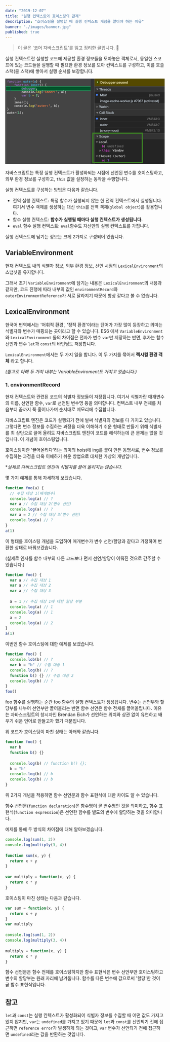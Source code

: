 ```yaml
---
date: "2019-12-07"
title: "실행 컨텍스트와 호이스팅의 관계"
description: "호이스팅을 설명할 때 실행 컨텍스트 개념을 알아야 하는 이유"
banner: "./images/banner.jpg"
published: true
---
```


> 이 글은 '코어 자바스크립트'를 읽고 정리한 글입니다. 🐯

실행 컨텍스트란 실행할 코드에 제공할 환경 정보들을 모아놓은 객체로서, 동일한 스코프에 있는 코드들을 실행할 때 필요한 환경 정보를 모아 컨텍스트를 구성하고, 이를 호출 스택(콜 스택)에 쌓아서 실행 순서를 보장합니다.

![banner](https://raw.githubusercontent.com/ESTAID/estaid-starter-blog/master/content/blog/relationship-between-execution-context-and-hoisting/images/screenshot.png)

자바스크립트는 특정 실행 컨텍스트가 활성화되는 시점에 선언된 변수를 호이스팅하고, 외부 환경 정보를 구성하고, `this` 값을 설정하는 동작을 수행합니다.

실행 컨텍스트를 구성하는 방법은 다음과 같습니다.

- 전역 실행 컨텍스트: 특정 함수가 실행되지 않는 한 전역 컨텍스트에서 실행됩니다. 여기서 변수 객체를 생성하는 대신 `this`를 전역 객체(`global object`)를 활용합니다.
- 함수 실행 컨텍스트: **함수가 실행될 때마다 실행 컨텍스트가 생성됩니다.**
- `eval` 함수 실행 컨텍스트: `eval`함수도 자신만의 실행 컨텍스트를 가집니다.

실행 컨텍스트에 담기는 정보는 크게 2가지로 구성되어 있습니다.

## VariableEnvironment

현재 컨텍스트 내의 식별자 정보, 외부 환경 정보, 선언 시점의 `LexicalEnvironment`의 스냅샷을 유지합니다.

그래서 초기 `VariableEnvironment`에 담기는 내용은 `LexicalEnvironment`의 내용과 같지만, 코드 진행에 따라 내부의 값인 `environmentRecord`와 `outerEnvironmentReference`가 서로 달라지기 때문에 항상 같다고 볼 수 없습니다.

## LexicalEnvironment

한국어 번역에서는 '어휘적 환경', '정적 환경'이라는 단어가 가장 많이 등장하고 의미는 식별자와 변수가 매핑되는 곳이라고 할 수 있습니다. ES6 에서 `VariableEnvironment`와 `LexicalEnvironment` 둘의 차이점은 전자가 변수 `var`만 저장하는 반면, 후자는 함수 선언과 변수 `let`과 `const`의 바인딩도 저장합니다.

`LexicalEnvironment`에서는 두 가지 일을 합니다. 이 두 가지를 묶어서 **렉시컬 환경 객체** 라고 합니다.

_(참고로 아래 두 가지 내부는 VariableEnviroment도 가지고 있습니다.)_

### 1. environmentRecord

현재 컨텍스트와 관련된 코드의 식별자 정보들이 저장됩니다. 여기서 식별자란 매개변수의 이름, 선언한 함수, `var`로 선언된 변수명 등을 의미합니다. 컨텍스트 내부 전체를 처음부터 끝까지 쭉 훑어나가며 순서대로 메모리에 수집합니다.

자바스크립트 엔진은 코드가 실행되기 전에 벌써 식별자의 정보를 다 가지고 있습니다. 그렇다면 변수 정보를 수집하는 과정을 더욱 이해하기 쉬운 형태로 만들기 위해 식별자를 최 상단으로 끌어 올려도 자바스크립트 엔진이 코드를 해석하는데 큰 문제는 없을 것입니다. 이 개념이 호이스팅입니다.

호이스팅이란 '끌어올리다'라는 의미의 hoist에 ing를 붙여 만든 동명사로, 변수 정보를 수집하는 과정을 더욱 이해하기 쉬운 방법으로 대체한 가상의 개념입니다.

\*_실제로 자바스크립트 엔진이 식별자를 끌어 올리지는 않습니다._

몇 가지 예제를 통해 자세하게 보겠습니다.

```javascript
function foo(a) {
  // 수집 대상 1(매개변수)
  console.log(a) // ?
  var a // 수집 대상 2(변수 선언)
  console.log(a) // ?
  var a = 2 // 수집 대상 3(변수 선언)
  console.log(a) // ?
}
a(1)
```

이 형태를 호이스팅 개념을 도입하여 매개변수가 변수 선언/할당과 같다고 가정하여 변환한 상태로 바꿔보겠습니다.

(실제로 인자를 함수 내부의 다른 코드보다 먼저 선언/할당이 이뤄진 것으로 간주할 수 있습니다.)

```javascript
function foo() {
  var a // 수집 대상 1
  var a // 수집 대상 2
  var a // 수집 대상 3

  a = 1 // 수집 대상 1에 대한 할당 부분
  console.log(a) // 1
  console.log(a) // 1
  a = 2
  console.log(a) // 2
}
a(1)
```

이번엔 함수 호이스팅에 대한 예제를 보겠습니다.

```javascript
function foo() {
  console.lob(b) // ?
  var b = "b" // 수집 대상 1
  console.log(b) // ?
  function b() {} // 수집 대상 2
  console.log(b) // ?
}
foo()
```

foo 함수를 실행하는 순간 foo 함수의 실행 컨텍스트가 생성됩니다. 변수는 선언부와 할당부를 나누어 선언부만 끌어올리는 반면 함수 선언은 함수 전체를 끌어올립니다. 이유는 자바스크립트의 창시자인 Brendan Eich가 선언하는 위치와 상관 없이 유연하고 배우기 쉬운 언어로 만들고자 했기 때문입니다.

위 코드가 호이스팅이 마친 상태는 아래와 같습니다.

```javascript
function foo() {
  var b
  function b() {}

  console.log(b) // function b() {};
  b = "b"
  console.log(b) // b
  console.log(b) // b
}
```

위 2가지 개념을 적용하면 함수 선언문과 함수 표현식에 대한 차이도 알 수 있습니다.

함수 선언문(`function declaration`)은 함수명이 곧 변수명인 것을 의미하고, 함수 표현식(`function expression`)은 선언한 함수를 별도의 변수에 할당하는 것을 의미합니다.

예제를 통해 두 방식의 차이점에 대해 알아보겠습니다.

```javascript
console.log(sum(1, 2))
console.log(multiply(3, 4))

function sum(x, y) {
  return x + y
}

var multiply = function(x, y) {
  return x * y
}
```

호이스팅이 마친 상태는 다음과 같습니다.

```javascript
var sum = function(x, y) {
  return x + y
}
var multiply

console.log(sum(1, 2))
console.log(multiply(3, 4))

multiply = function(x, y) {
  return x * y
}
```

함수 선언문은 함수 전체를 호이스팅하지만 함수 표현식은 변수 선언부만 호이스팅하고 변수의 할당부는 원래 자리에 남겨둡니다. 함수를 다른 변수에 값으로써 '할당'한 것이 곧 함수 표현식입니다.

## 참고

`let`과 `const`는 실행 컨텍스트가 활성화되어 식별자 정보를 수집할 때 어떤 값도 가지고 있지 않지만, `var`는 `undefined`를 가지고 있기 때문에 `let`과 `const`를 선언되기 전에 접근하면 `reference error`가 발생하게 되는 것이고, `var` 변수가 선언되기 전에 접근하면 `undefined`라는 값을 반환하는 것입니다.
